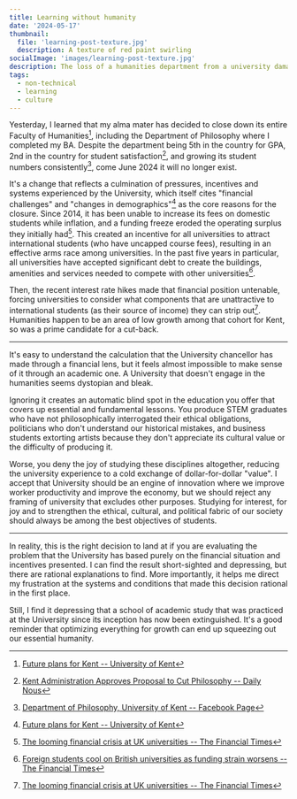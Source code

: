 ```yaml
---
title: Learning without humanity
date: '2024-05-17'
thumbnail:
  file: 'learning-post-texture.jpg'
  description: A texture of red paint swirling
socialImage: 'images/learning-post-texture.jpg'
description: The loss of a humanities department from a university damages more than its students.
tags:
  - non-technical
  - learning
  - culture
---
```


Yesterday, I learned that my alma mater has decided to close down its entire Faculty of Humanities[^1], including the Department of Philosophy where I completed my BA. Despite the department being 5th in the country for GPA, 2nd in the country for student satisfaction[^2], and growing its student numbers consistently[^3], come June 2024 it will no longer exist.

It's a change that reflects a culmination of pressures, incentives and systems experienced by the University, which itself cites "financial challenges" and "changes in demographics"[^1] as the core reasons for the closure. Since 2014, it has been unable to increase its fees on domestic students while inflation, and a funding freeze eroded the operating surplus they initially had[^4]. This created an incentive for all universities to attract international students (who have uncapped course fees), resulting in an effective arms race among universities. In the past five years in particular, all universities have accepted significant debt to create the buildings, amenities and services needed to compete with other universities[^5].

Then, the recent interest rate hikes made that financial position untenable, forcing universities to consider what components that are unattractive to international students (as their source of income) they can strip out[^4]. Humanities happen to be an area of low growth among that cohort for Kent, so was a prime candidate for a cut-back.

---

It's easy to understand the calculation that the University chancellor has made through a financial lens, but it feels almost impossible to make sense of it through an academic one. A University that doesn't engage in the humanities seems dystopian and bleak.

Ignoring it creates an automatic blind spot in the education you offer that covers up essential and fundamental lessons. You produce STEM graduates who have not philosophically interrogated their ethical obligations, politicians who don't understand our historical mistakes, and business students extorting artists because they don't appreciate its cultural value or the difficulty of producing it.

Worse, you deny the joy of studying these disciplines altogether, reducing the university experience to a cold exchange of dollar-for-dollar "value". I accept that University should be an engine of innovation where we improve worker productivity and improve the economy, but we should reject any framing of university that excludes other purposes. Studying for interest, for joy and to strengthen the ethical, cultural, and political fabric of our society should always be among the best objectives of students.

---

In reality, this is the right decision to land at if you are evaluating the problem that the University has based purely on the financial situation and incentives presented. I can find the result short-sighted and depressing, but there are rational explanations to find. More importantly, it helps me direct my frustration at the systems and conditions that made this decision rational in the first place.

Still, I find it depressing that a school of academic study that was practiced at the University since its inception has now been extinguished. It's a good reminder that optimizing everything for growth can end up squeezing out our essential humanity.

[^1]: [Future plans for Kent -- University of Kent](https://www.kent.ac.uk/news/statements/34743/future-plans-for-kent-2)
[^2]: [Kent Administration Approves Proposal to Cut Philosophy -- Daily Nous](https://dailynous.com/2024/03/21/kent-administration-approves-proposal-to-cut-philosophy/)
[^3]: [Department of Philosophy, University of Kent -- Facebook Page](https://www.facebook.com/KentPhilosophyDept/)
[^4]: [The looming financial crisis at UK universities -- The Financial Times](https://www.ft.com/content/0aca64a4-5ddc-43f8-9bba-fc5d5aa9311d)
[^5]: [Foreign students cool on British universities as funding strain worsens -- The Financial Times](https://www.ft.com/content/9f5bdf46-41ae-450e-a625-117fd19865f4)
